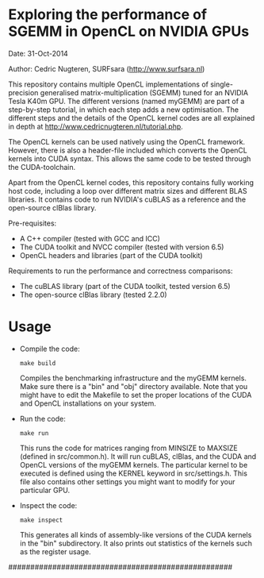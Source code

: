 
Exploring the performance of SGEMM in OpenCL on NVIDIA GPUs
=============

Date: 31-Oct-2014

Author: Cedric Nugteren, SURFsara (http://www.surfsara.nl)

This repository contains multiple OpenCL implementations of single-precision generalised matrix-multiplication (SGEMM) tuned for an NVIDIA Tesla K40m GPU. The different versions (named myGEMM) are part of a step-by-step tutorial, in which each step adds a new optimisation. The different steps and the details of the OpenCL kernel codes are all explained in depth at http://www.cedricnugteren.nl/tutorial.php.

The OpenCL kernels can be used natively using the OpenCL framework. However, there is also a header-file included which converts the OpenCL kernels into CUDA syntax. This allows the same code to be tested through the CUDA-toolchain.

Apart from the OpenCL kernel codes, this repository contains fully working host code, including a loop over different matrix sizes and different BLAS libraries. It contains code to run NVIDIA's cuBLAS as a reference and the open-source clBlas library.

Pre-requisites:
* A C++ compiler (tested with GCC and ICC)
* The CUDA toolkit and NVCC compiler (tested with version 6.5)
* OpenCL headers and libraries (part of the CUDA toolkit)

Requirements to run the performance and correctness comparisons:
* The cuBLAS library (part of the CUDA toolkit, tested version 6.5)
* The open-source clBlas library (tested 2.2.0)

Usage
=============

*	Compile the code:

		make build

	Compiles the benchmarking infrastructure and the myGEMM kernels. Make sure there is a "bin" and "obj" directory available. Note that you might have to edit the Makefile to set the proper locations of the CUDA and OpenCL installations on your system.

*	Run the code:

		make run

	This runs the code for matrices ranging from MINSIZE to MAXSIZE (defined in src/common.h). It will run cuBLAS, clBlas, and the CUDA and OpenCL versions of the myGEMM kernels. The particular kernel to be executed is defined using the KERNEL keyword in src/settings.h. This file also contains other settings you might want to modify for your particular GPU.

*	Inspect the code:

		make inspect

	This generates all kinds of assembly-like versions of the CUDA kernels in the "bin" subdirectory. It also prints out statistics of the kernels such as the register usage.


###################################################